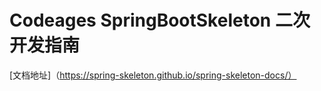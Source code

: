 # Codeages SpringBootSkeleton 二次开发指南

[文档地址]（<https://spring-skeleton.github.io/spring-skeleton-docs/）>
